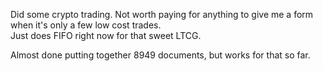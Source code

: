Did some crypto trading. Not worth paying for anything to give me a form when it's only a few low cost trades.    
Just does FIFO right now for that sweet LTCG. 

Almost done putting together 8949 documents, but works for that so far. 
